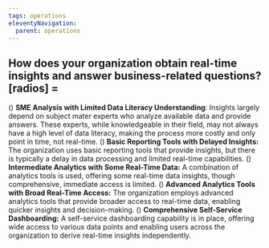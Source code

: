 ```yaml
---
tags: operations
eleventyNavigation:
  parent: operations
---
```


## How does your organization obtain real-time insights and answer business-related questions?[radios] =

() **SME Analysis with Limited Data Literacy Understanding**: Insights largely depend on subject mater experts who analyze available data and provide answers. These experts, while knowledgeable in their field, may not always have a high level of data literacy, making the process more costly and only point in time, not real-time.
() **Basic Reporting Tools with Delayed Insights:** The organization uses basic reporting tools that provide insights, but there is typically a delay in data processing and limited real-time capabilities.
() **Intermediate Analytics with Some Real-Time Data:** A combination of analytics tools is used, offering some real-time data insights, though comprehensive, immediate access is limited.
() **Advanced Analytics Tools with Broad Real-Time Access:** The organization employs advanced analytics tools that provide broader access to real-time data, enabling quicker insights and decision-making.
() **Comprehensive Self-Service Dashboarding:** A self-service dashboarding capability is in place, offering wide access to various data points and enabling users across the organization to derive real-time insights independently.
